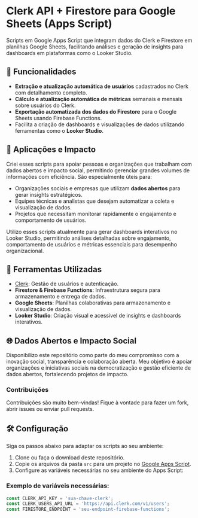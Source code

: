 # Clerk API + Firestore para Google Sheets (Apps Script)

Scripts em Google Apps Script que integram dados do Clerk e Firestore em planilhas Google Sheets, facilitando análises e geração de insights para dashboards em plataformas como o Looker Studio.

## 📌 Funcionalidades

- **Extração e atualização automática de usuários** cadastrados no Clerk com detalhamento completo.
- **Cálculo e atualização automática de métricas** semanais e mensais sobre usuários do Clerk.
- **Exportação automatizada dos dados do Firestore** para o Google Sheets usando Firebase Functions.
- Facilita a criação de dashboards e visualizações de dados utilizando ferramentas como o **Looker Studio**.

## 🚀 Aplicações e Impacto

Criei esses scripts para apoiar pessoas e organizações que trabalham com dados abertos e impacto social, permitindo gerenciar grandes volumes de informações com eficiência. São especialmente úteis para:

- Organizações sociais e empresas que utilizam **dados abertos** para gerar insights estratégicos.
- Equipes técnicas e analistas que desejam automatizar a coleta e visualização de dados.
- Projetos que necessitam monitorar rapidamente o engajamento e comportamento de usuários.

Utilizo esses scripts atualmente para gerar dashboards interativos no Looker Studio, permitindo análises detalhadas sobre engajamento, comportamento de usuários e métricas essenciais para desempenho organizacional.

## 🔑 Ferramentas Utilizadas

- [Clerk](https://clerk.com/docs): Gestão de usuários e autenticação.
- **Firestore & Firebase Functions**: Infraestrutura segura para armazenamento e entrega de dados.
- **Google Sheets**: Planilhas colaborativas para armazenamento e visualização de dados.
- **Looker Studio**: Criação visual e acessível de insights e dashboards interativos.

## 🌐 Dados Abertos e Impacto Social

Disponibilizo este repositório como parte do meu compromisso com a inovação social, transparência e colaboração aberta. Meu objetivo é apoiar organizações e iniciativas sociais na democratização e gestão eficiente de dados abertos, fortalecendo projetos de impacto.

### Contribuições
Contribuições são muito bem-vindas! Fique à vontade para fazer um fork, abrir issues ou enviar pull requests.

## 🛠️ Configuração

Siga os passos abaixo para adaptar os scripts ao seu ambiente:

1. Clone ou faça o download deste repositório.
2. Copie os arquivos da pasta `src` para um projeto no [Google Apps Script](https://script.google.com/).
3. Configure as variáveis necessárias no seu ambiente do Apps Script:

### Exemplo de variáveis necessárias:

```javascript
const CLERK_API_KEY = 'sua-chave-clerk';
const CLERK_USERS_API_URL = 'https://api.clerk.com/v1/users';
const FIRESTORE_ENDPOINT = 'seu-endpoint-firebase-functions';
